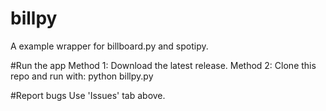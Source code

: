 # billpy
A example wrapper for billboard.py and spotipy.

#Run the app
Method 1: Download the latest release.
Method 2: Clone this repo and run with: python billpy.py

#Report bugs
Use 'Issues' tab above.
